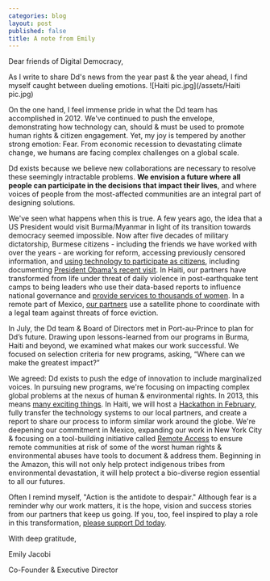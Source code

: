 ```yaml
---
categories: blog
layout: post
published: false
title: A note from Emily
---
```


Dear friends of Digital Democracy,

As I write to share Dd's news from the year past & the year ahead, I find myself caught between dueling emotions.
![Haiti pic.jpg](/assets/Haiti pic.jpg)

On the one hand, I feel immense pride in what the Dd team has accomplished in 2012. We've continued to push the envelope, demonstrating how technology can, should & must be used to promote human rights & citizen engagement. Yet, my joy is tempered by another strong emotion: Fear. From economic recession to devastating climate change, we humans are facing complex challenges on a global scale.

Dd exists because we believe new collaborations are necessary to resolve these seemingly intractable problems. **We envision a future where all people can participate in the decisions that impact their lives**, and where voices of people from the most-affected communities are an integral part of designing solutions.

We've seen what happens when this is true. A few years ago, the idea that a US President would visit Burma/Myanmar in light of its transition towards democracy seemed impossible. Now after five decades of military dictatorship, Burmese citizens - including the friends we have worked with over the years - are working for reform, accessing previously censored information, and [using technology to participate as citizens](http://www.huffingtonpost.com/emily-jacobi/burma-myanmar-technology_b_1291110.html), including documenting [President Obama's recent visit](http://www.wsj.com/news/articles/SB10001424127887323353204578128250560008208?mg=reno64-wsj&url=http%3A%2F%2Fonline.wsj.com%2Farticle%2FSB10001424127887323353204578128250560008208.html). In Haiti, our partners have transformed from life under threat of daily violence in post-earthquake tent camps to being leaders who use their data-based reports to influence national governance and [provide services to thousands of women](http://www.tieppu.com/blog/572-call-center-in-haiti-now-open-24-hours/). In a remote part of Mexico, [our partners](http://www.tieppu.com/blog/reporting-back-from-chiapas-mexico/) use a satellite phone to coordinate with a legal team against threats of force eviction.

In July, the Dd team & Board of Directors met in Port-au-Prince to plan for Ddʼs future. Drawing upon lessons-learned from our programs in Burma, Haiti and beyond, we examined what makes our work successful. We focused on selection criteria for new programs, asking, “Where can we make the greatest impact?”

We agreed: Dd exists to push the edge of innovation to include marginalized voices. In pursuing new programs, we're focusing on impacting complex global problems at the nexus of human & environmental rights. In 2013, this means [many exciting things](http://www.tieppu.com/blog/mapping-injustice-the-three-areas-of-work-for-dde28099s-next-steps/). In Haiti, we will host a [Hackathon in February](http://www.tieppu.com/blog/upcoming-haiti-hackathon-from-local-solutions-to-national-systems/), fully transfer the technology systems to our local partners, and create a report to share our process to inform similar work around the globe. We're deepening our commitment in Mexico, expanding our work in New York City & focusing on a tool-building initiative called [Remote Access](http://www.tieppu.com/blog/remote-access-connecting-threatened-communities/) to ensure remote communities at risk of some of the worst human rights & environmental abuses have tools to document & address them. Beginning in the Amazon, this will not only help protect indigenous tribes from environmental devastation, it will help protect a bio-diverse region essential to all our futures.

Often I remind myself, "Action is the antidote to despair." Although fear is a reminder why our work matters, it is the hope, vision and success stories from our partners that keep us going. If you, too, feel inspired to play a role in this transformation, [please support Dd today](http://www.tieppu.com/donate/).

With deep gratitude,

Emily Jacobi

Co-Founder & Executive Director
